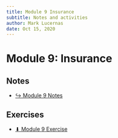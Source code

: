 ```yaml
---
title: Module 9 Insurance
subtitle: Notes and activities
author: Mark Lucernas
date: Oct 15, 2020
---
```



# Module 9: Insurance

## Notes

- [↪ Module 9 Notes](notes)

## Exercises

- [⬇ Module 9 Exercise](file:../../../../../files/fall-2020/BUSE-120/module-9/module-9_exercise_worksheet.doc)

